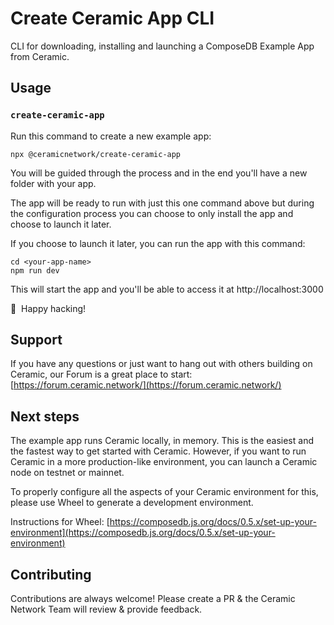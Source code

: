 # Create Ceramic App CLI

CLI for downloading, installing and launching a ComposeDB Example App from Ceramic.

## Usage

### `create-ceramic-app`

Run this command to create a new example app:

```sh-session
npx @ceramicnetwork/create-ceramic-app
```

You will be guided through the process and in the end you'll have a new folder with your app.

The app will be ready to run with just this one command above but during the configuration process you can choose to only install the app and choose to launch it later.

If you choose to launch it later, you can run the app with this command:

```sh-session
cd <your-app-name>
npm run dev
```

This will start the app and you'll be able to access it at http://localhost:3000

🎉 &nbsp;Happy hacking!

## Support

If you have any questions or just want to hang out with others building on Ceramic, our Forum is a great place to start:
[https://forum.ceramic.network/](https://forum.ceramic.network/)

## Next steps

The example app runs Ceramic locally, in memory. This is the easiest and the fastest way to get started with Ceramic. However, if you want to run Ceramic in a more production-like environment, you can launch a Ceramic node on testnet or mainnet.

To properly configure all the aspects of your Ceramic environment for this, please use Wheel to generate a development environment.

Instructions for Wheel: [https://composedb.js.org/docs/0.5.x/set-up-your-environment](https://composedb.js.org/docs/0.5.x/set-up-your-environment)

## Contributing

Contributions are always welcome! Please create a PR & the Ceramic Network Team will review & provide feedback.
